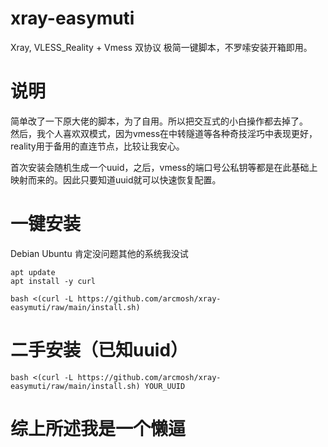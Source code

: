# xray-easymuti
Xray, VLESS_Reality + Vmess 双协议 极简一键脚本，不罗嗦安装开箱即用。

# 说明 
简单改了一下原大佬的脚本，为了自用。所以把交互式的小白操作都去掉了。  
然后，我个人喜欢双模式，因为vmess在中转隧道等各种奇技淫巧中表现更好，reality用于备用的直连节点，比较让我安心。  

首次安装会随机生成一个uuid，之后，vmess的端口号公私钥等都是在此基础上映射而来的。因此只要知道uuid就可以快速恢复配置。

# 一键安装

Debian Ubuntu 肯定没问题其他的系统我没试
```
apt update
apt install -y curl
```
```
bash <(curl -L https://github.com/arcmosh/xray-easymuti/raw/main/install.sh)
```

# 二手安装（已知uuid）
```
bash <(curl -L https://github.com/arcmosh/xray-easymuti/raw/main/install.sh) YOUR_UUID
```
# 综上所述我是一个懒逼
